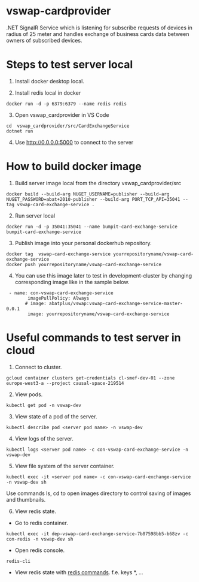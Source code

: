 # vswap-cardprovider
.NET SignalR Service which is listening for subscribe requests of devices in radius of 25 meter and handles exchange of business cards data between owners of subscribed devices.

# Steps to test server local

1. Install docker desktop local.

2. Install redis local in docker

```
docker run -d -p 6379:6379 --name redis redis
```

3. Open vswap_cardprovider in VS Code

```
cd  vswap_cardprovider/src/CardExchangeService
dotnet run
```

4. Use  http://0.0.0.0:5000 to connect to the server


# How to build docker image

1. Build server image local from the directory vswap_cardprovider/src

```
docker build --build-arg NUGET_USERNAME=publisher --build-arg NUGET_PASSWORD=abat+2010-publisher --build-arg PORT_TCP_API=35041 --tag vswap-card-exchange-service .
```

2. Run server local

```
docker run -d -p 35041:35041 --name bumpit-card-exchange-service bumpit-card-exchange-service
```

3. Publish image into your personal dockerhub repository.

```
docker tag  vswap-card-exchange-service yourrepositoryname/vswap-card-exchange-service
docker push yourrepositoryname/vswap-card-exchange-service
```

4. You can use this image later to test in development-cluster by changing corresponding image like in the sample below. 
```
 - name: con-vswap-card-exchange-service
        imagePullPolicy: Always
       # image: abatplus/vswap:vswap-card-exchange-service-master-0.0.1
        image: yourrepositoryname/vswap-card-exchange-service
```

# Useful commands to test server in cloud

1. Connect to cluster.

```
gcloud container clusters get-credentials cl-smef-dev-01 --zone europe-west3-a --project causal-space-219514
```

2. View pods.

```
kubectl get pod -n vswap-dev
```

3. View state of a pod of the server.

```
kubectl describe pod <server pod name> -n vswap-dev
```
  
4. View logs of the server.

```
kubectl logs <server pod name> -c con-vswap-card-exchange-service -n vswap-dev
```

5. View file system of the server container.

```
kubectl exec -it <server pod name> -c con-vswap-card-exchange-service -n vswap-dev sh
```
  
Use commands ls, cd to open images directory to control saving of images and thumbnails.

6. View redis state.

- Go to redis container.

```
kubectl exec -it dep-vswap-card-exchange-service-7b87598bb5-b68zv -c con-redis -n vswap-dev sh
```

- Open redis console.

```
redis-cli
```

- View redis state with [redis commands](https://redis.io/commands).
f.e. keys *, ...







